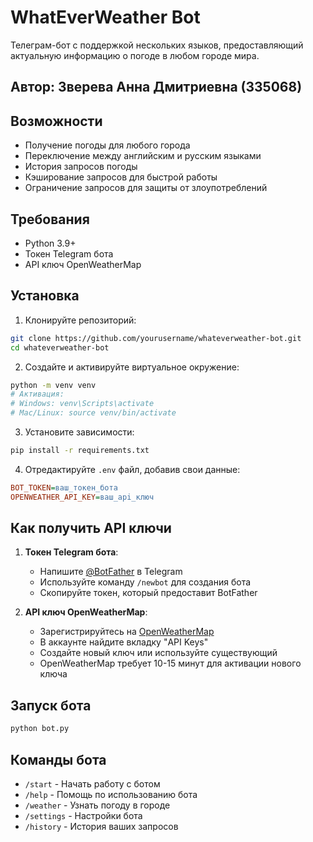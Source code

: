 # WhatEverWeather Bot 

Телеграм-бот с поддержкой нескольких языков, предоставляющий актуальную информацию о погоде в любом городе мира. 

## Автор: Зверева Анна Дмитриевна (335068)  

## Возможности

- Получение погоды для любого города
- Переключение между английским и русским языками
- История запросов погоды
- Кэширование запросов для быстрой работы
- Ограничение запросов для защиты от злоупотреблений

## Требования

- Python 3.9+
- Токен Telegram бота
- API ключ OpenWeatherMap

## Установка

1. Клонируйте репозиторий:
```bash
git clone https://github.com/yourusername/whateverweather-bot.git
cd whateverweather-bot
```

2. Создайте и активируйте виртуальное окружение:
```bash
python -m venv venv
# Активация:
# Windows: venv\Scripts\activate
# Mac/Linux: source venv/bin/activate
```

3. Установите зависимости:
```bash
pip install -r requirements.txt
```

4. Отредактируйте `.env` файл, добавив свои данные:
```ini
BOT_TOKEN=ваш_токен_бота
OPENWEATHER_API_KEY=ваш_api_ключ
```

## Как получить API ключи

1. **Токен Telegram бота**:
   - Напишите [@BotFather](https://t.me/BotFather) в Telegram
   - Используйте команду `/newbot` для создания бота
   - Скопируйте токен, который предоставит BotFather

2. **API ключ OpenWeatherMap**:
   - Зарегистрируйтесь на [OpenWeatherMap](https://openweathermap.org/api)
   - В аккаунте найдите вкладку "API Keys"
   - Создайте новый ключ или используйте существующий
   - OpenWeatherMap требует 10-15 минут для активации нового ключа

## Запуск бота

```bash
python bot.py
```

## Команды бота

- `/start` - Начать работу с ботом
- `/help` - Помощь по использованию бота
- `/weather` - Узнать погоду в городе
- `/settings` - Настройки бота
- `/history` - История ваших запросов
